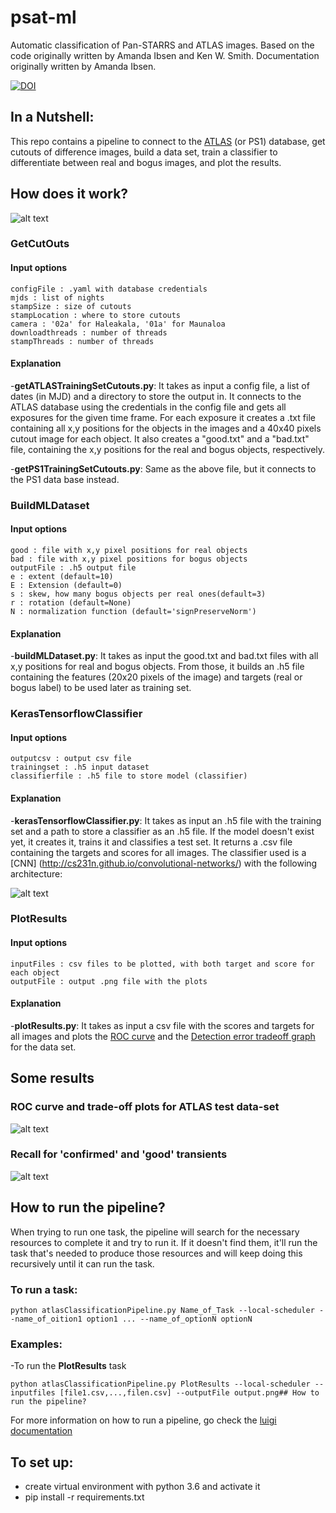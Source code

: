 # psat-ml
Automatic classification of Pan-STARRS and ATLAS images. Based on the code originally written by Amanda Ibsen and Ken W. Smith. Documentation originally written by Amanda Ibsen. 

[![DOI](https://zenodo.org/badge/621034501.svg)](https://zenodo.org/doi/10.5281/zenodo.10869719)


## In a Nutshell: 

This repo contains a pipeline to connect to the [ATLAS](http://atlas.fallingstar.com/home.php) (or PS1) database, get cutouts of difference images, build a data set, train a classifier to differentiate between real and bogus images, and plot the results. 

## How does it work?

![alt text](/imgs/classification_pipeline.png)

### GetCutOuts
#### Input options
    configFile : .yaml with database credentials
    mjds : list of nights 
    stampSize : size of cutouts
    stampLocation : where to store cutouts
    camera : '02a' for Haleakala, '01a' for Maunaloa
    downloadthreads : number of threads
    stampThreads : number of threads
    
#### Explanation    
-**getATLASTrainingSetCutouts.py**: It takes as input a config file, a list of dates (in MJD) and a directory to store the output in. It connects to the ATLAS database using the credentials in the config file and gets all exposures for the given time frame. For each exposure it creates a .txt file containing all x,y positions for the objects in the images and a 40x40 pixels cutout image for each object. It also creates a "good.txt" and a "bad.txt" file, containing the x,y positions for the real and bogus objects, respectively.

-**getPS1TrainingSetCutouts.py**: Same as the above file, but it connects to the PS1 data base instead.

### BuildMLDataset
#### Input options
    good : file with x,y pixel positions for real objects
    bad : file with x,y pixel positions for bogus objects
    outputFile : .h5 output file
    e : extent (default=10)
    E : Extension (default=0)
    s : skew, how many bogus objects per real ones(default=3)
    r : rotation (default=None)
    N : normalization function (default='signPreserveNorm') 

#### Explanation
-**buildMLDataset.py**: It takes as input the good.txt and bad.txt files with all x,y positions for real and bogus objects. From those, it builds an .h5 file containing the features (20x20 pixels of the image) and targets (real or bogus label) to be used later as training set.

### KerasTensorflowClassifier
#### Input options
    outputcsv : output csv file
    trainingset : .h5 input dataset 
    classifierfile : .h5 file to store model (classifier)

#### Explanation
-**kerasTensorflowClassifier.py**: It takes as input an .h5 file with the training set and a path to store a classifier as an .h5 file. If the model doesn't exist yet, it creates it, trains it and classifies a test set. It returns a .csv file containing  the targets and scores for all images. The classifier used is a [CNN] (http://cs231n.github.io/convolutional-networks/) with the following architecture:

![alt text](/imgs/model.png)

### PlotResults
#### Input options
    inputFiles : csv files to be plotted, with both target and score for each object
    outputFile : output .png file with the plots

#### Explanation
-**plotResults.py**: It takes as input a csv file with the scores and targets for all images and plots the [ROC curve](https://en.wikipedia.org/wiki/Receiver_operating_characteristic) and the [Detection error tradeoff graph](https://en.wikipedia.org/wiki/Detection_error_tradeoff) for the data set.

## Some results

### ROC curve and trade-off plots for ATLAS test data-set
![alt text](/imgs/roc_tradeoff.png)
### Recall for 'confirmed' and 'good' transients
![alt text](/imgs/recall_confirmed_and_good.png)
## How to run the pipeline?

When trying to run one task, the pipeline will search for the necessary resources to complete it and try to run it. If it doesn't find them, it'll run the task that's needed to produce those resources and will keep doing this recursively until it can run the task.

### To run a task:
```
python atlasClassificationPipeline.py Name_of_Task --local-scheduler --name_of_oition1 option1 ... --name_of_optionN optionN
```
### Examples:
-To run the **PlotResults** task
```
python atlasClassificationPipeline.py PlotResults --local-scheduler --inputfiles [file1.csv,...,filen.csv] --outputFile output.png## How to run the pipeline?
```
For more information on how to run a pipeline, go check the [luigi documentation](http://luigi.readthedocs.io/en/stable/running_luigi.html#)

## To set up:

- create virtual environment with python 3.6 and activate it
- pip install -r requirements.txt
